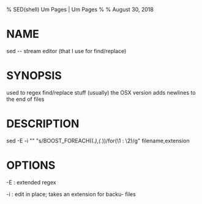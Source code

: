 % SED(shell) Um Pages | Um Pages
% 
% August 30, 2018
# NAME
sed -- stream editor (that I use for find/replace)

# SYNOPSIS

used to regex find/replace stuff (usually)
the OSX version adds newlines to the end of files

# DESCRIPTION
sed -E -i "" "s/BOOST_FOREACH\((.*),(.*)\)/for(\1 : \2)/g" filename,extension

# OPTIONS

-E
: extended regex

-i
: edit in place; takes an extension for backu- files

